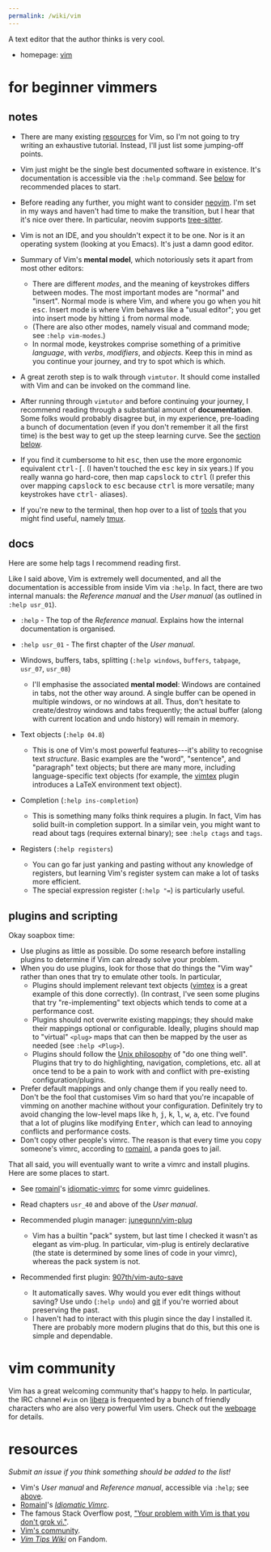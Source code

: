 ```yaml
---
permalink: /wiki/vim
---
```


A text editor that the author thinks is very cool.

* homepage: [vim]

# for beginner vimmers

## notes

* There are many existing [resources](#resources) for Vim, so I'm not going to
  try writing an exhaustive tutorial. Instead, I'll just list some jumping-off
  points.

* Vim just might be the single best documented software in existence. It's
  documentation is accessible via the `:help` command. See [below](#docs)
  for recommended places to start.

* Before reading any further, you might want to consider [neovim]. I'm set in my
  ways and haven't had time to make the transition, but I hear that it's nice
  over there. In particular, neovim supports [tree-sitter].

* Vim is not an IDE, and you shouldn't expect it to be one. Nor is it an
  operating system (looking at you Emacs). It's just a damn good editor.

* Summary of Vim's __mental model__, which notoriously sets it apart from most
  other editors:
    * There are different *modes*, and the meaning of keystrokes differs between
      modes. The most important modes are "normal" and "insert". Normal mode is
      where Vim, and where you go when you hit <kbd>esc</kbd>. Insert mode is
      where Vim behaves like a "usual editor"; you get into insert mode by
      hitting <kbd>i</kbd> from normal mode.
    * (There are also other modes, namely visual and command mode; see `:help
      vim-modes`.)
    * In normal mode, keystrokes comprise something of a primitive *language*,
      with *verbs*, *modifiers*, and *objects*. Keep this in mind as you
      continue your journey, and try to spot which is which.

* A great zeroth step is to walk through `vimtutor`. It should come installed
  with Vim and can be invoked on the command line.

* After running through `vimtutor` and before continuing your journey, I
  recommend reading through a substantial amount of __documentation__. Some
  folks would probably disagree but, in my experience, pre-loading a bunch of
  documentation (even if you don't remember it all the first time) is the best
  way to get up the steep learning curve. See the [section below](#docs).

* If you find it cumbersome to hit <kbd>esc</kbd>, then use the
  more ergonomic equivalent <kbd>ctrl-[</kbd>. (I haven't touched the
  <kbd>esc</kbd> key in six years.) If you really wanna go hard-core, then map
  <kbd>capslock</kbd> to <kbd>ctrl</kbd> (I prefer this over mapping
  <kbd>capslock</kbd> to <kbd>esc</kbd> because <kbd>ctrl</kbd> is more
  versatile; many keystrokes have <kbd>ctrl-</kbd> aliases).

* If you're new to the terminal, then hop over to a list of [tools](/wiki/tools)
  that you might find useful, namely [tmux].


## docs

Here are some help tags I recommend reading first.

Like I said above, Vim is extremely well documented, and all the documentation
is accessible from inside Vim via `:help`. In fact, there are two internal
manuals: the _Reference manual_ and the _User manual_ (as outlined in `:help
usr_01`).

* `:help` - The top of the _Reference manual_. Explains how the internal
  documentation is organised.

* `:help usr_01` - The first chapter of the _User manual_.

* Windows, buffers, tabs, splitting (`:help windows`, `buffers`, `tabpage`,
  `usr_07`, `usr_08`)
    * I'll emphasise the associated __mental model__: Windows are contained in
      tabs, not the other way around. A single buffer can be opened in
      multiple windows, or no windows at all. Thus, don't hesitate to
      create/destroy windows and tabs frequently; the actual buffer (along with
      current location and undo history) will remain in memory.

* Text objects (`:help 04.8`)
    * This is one of Vim's most powerful features---it's ability to recognise
      text *structure*. Basic examples are the "word", "sentence", and
      "paragraph" text objects; but there are many more, including
      language-specific text objects (for example, the [vimtex] plugin
      introduces a LaTeX environment text object).

* Completion (`:help ins-completion`)
    * This is something many folks think requires a plugin. In fact, Vim has
      solid built-in completion support. In a similar vein, you might want to
      read about tags (requires external binary); see `:help ctags` and `tags`.

* Registers (`:help registers`)
    * You can go far just <kbd>y</kbd>anking and <kbd>p</kbd>asting without any
      knowledge of registers, but learning Vim's register system can make a lot
      of tasks more efficient.
    * The special expression register (`:help "=`) is particularly useful.

## plugins and scripting

Okay soapbox time:
* Use plugins as little as possible. Do some research before installing plugins
  to determine if Vim can already solve your problem.
* When you do use plugins, look for those that do things the "Vim way" rather
  than ones that try to emulate other tools. In particular,
    * Plugins should implement relevant text objects ([vimtex] is a great
      example of this done correctly). (In contrast, I've seen some plugins that
      try "re-implementing" text objects which tends to come at a performance
      cost.
    * Plugins should not overwrite existing mappings; they should make their
      mappings optional or configurable. Ideally, plugins should map to
      "virtual" `<plug>` maps that can then be mapped by the user as needed (see
      `:help <Plug>`).
    * Plugins should follow the [Unix philosophy][unix-phil] of "do one thing
      well". Plugins that try to do highlighting, navigation, completions, etc.
      all at once tend to be a pain to work with and conflict with pre-existing
      configuration/plugins.
* Prefer default mappings and only change them if you really need to. Don't be
  the fool that customises Vim so hard that you're incapable of vimming on
  another machine without your configuration. Definitely try to avoid changing
  the low-level maps like <kbd>h</kbd>, <kbd>j</kbd>, <kbd>k</kbd>,
  <kbd>l</kbd>, <kbd>w</kbd>, <kbd>a</kbd>, etc. I've found that a lot of
  plugins like modifying <kbd>Enter</kbd>, which can lead to annoying conflicts
  and performance costs.
* Don't copy other people's vimrc. The reason is that every time you copy
  someone's vimrc, according to [romainl][idiomatic-vimrc], a panda goes to
  jail.

That all said, you will eventually want to write a vimrc and install plugins.
Here are some places to start.

* See [romainl]'s [idiomatic-vimrc] for some vimrc guidelines.
* Read chapters `usr_40` and above of the _User manual_.

* Recommended plugin manager: [junegunn/vim-plug][vim-plug]
    * Vim has a builtin "pack" system, but last time I checked it wasn't as
      elegant as vim-plug. In particular, vim-plug is entirely declarative (the
      state is determined by some lines of code in your vimrc), whereas the pack
      system is not.
* Recommended first plugin: [907th/vim-auto-save][vim-auto-save]
    * It automatically saves. Why would you ever edit things without saving? Use
      undo (`:help undo`) and [git] if you're worried about preserving the past.
    * I haven't had to interact with this plugin since the day I installed it.
      There are probably more modern plugins that do this, but this one is
      simple and dependable.

# vim community

Vim has a great welcoming community that's happy to help. In particular, the IRC
channel `#vim` on [libera] is frequented by a bunch of friendly characters
who are also very powerful Vim users. Check out the [webpage][vi-improved-org]
for details.

# resources

*Submit an issue if you think something should be added to the list!*

- Vim's *User manual* and *Reference manual*, accessible via `:help`; see
  [above](#docs).
- [Romainl][romainl]'s [*Idiomatic Vimrc*][idiomatic-vimrc].
- The famous Stack Overflow post, ["Your problem with Vim is that you don't grok
  vi."][grok].
- [Vim's community](#vim-community).
- [*Vim Tips Wiki*][vimtips] on Fandom.

[vim]: https://www.vim.org/
[romainl]: https://github.com/romainl
[idiomatic-vimrc]: https://github.com/romainl/idiomatic-vimrc
[grok]: http://stackoverflow.com/questions/1218390/what-is-your-most-productive-shortcut-with-vim/1220118#1220118
[vimtips]: https://vim.fandom.com
[vim-plug]: https://github.com/junegunn/vim-plug
[vimtex]: https://github.com/lervag/vimtex
[vim-auto-save]: https://github.com/907th/vim-auto-save
[git]: https://git-scm.com/
[vi-improved-org]: https://www.vi-improved.org/
[neovim]: https://neovim.io/
[tree-sitter]: https://tree-sitter.github.io/tree-sitter/
[unix-phil]: https://en.wikipedia.org/wiki/Unix_philosophy
[libera]: https://libera.chat/
[tmux]: https://github.com/tmux/tmux/wiki
